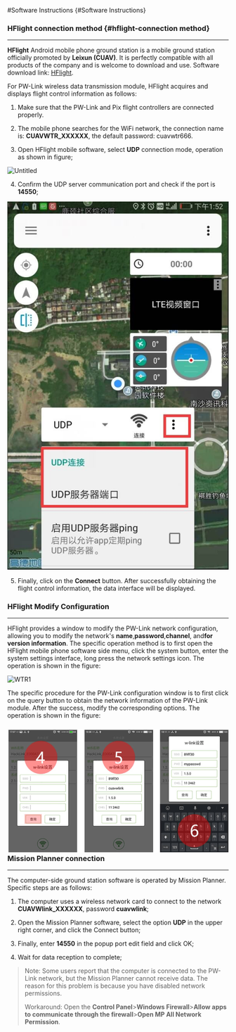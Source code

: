 #Software Instructions {#Software Instructions}

### HFlight connection method {#hflight-connection method}

---

**HFlight** Android mobile phone ground station is a mobile ground station officially promoted by **Leixun (CUAV)**. It is perfectly compatible with all products of the company and is welcome to download and use. Software download link: [HFlight](http://fw.cuav.net/apk/HFlight.apk).

For PW-Link wireless data transmission module, HFlight acquires and displays flight control information as follows:

1. Make sure that the PW-Link and Pix flight controllers are connected properly.

2. The mobile phone searches for the WiFi network, the connection name is: **CUAVWTR\_XXXXXX**, the default password: cuavwtr666.

3. Open HFlight mobile software, select **UDP** connection mode, operation as shown in figure;

![Untitled](../../assets/Untitled.jpg)

4. Confirm the UDP server communication port and check if the port is **14550**;

![](/assets/1.jpg)

5. Finally, click on the **Connect** button. After successfully obtaining the flight control information, the data interface will be displayed.

### HFIight Modify Configuration

---

HFlight provides a window to modify the PW-Link network configuration, allowing you to modify the network's **name**,**password**,**channel**, and**for version information**. The specific operation method is to first open the HFlight mobile phone software side menu, click the system button, enter the system settings interface, long press the network settings icon. The operation is shown in the figure:

![WTR1](../../assets/WTR1.jpg) 

The specific procedure for the PW-Link configuration window is to first click on the query button to obtain the network information of the PW-Link module. After the success, modify the corresponding options. The operation is shown in the figure:

### ![](/assets/WTR.jpg) Mission Planner connection

---

The computer-side ground station software is operated by Mission Planner. Specific steps are as follows:

1. The computer uses a wireless network card to connect to the network **CUAVWlink\_XXXXXX**, password **cuavwlink**;

2. Open the Mission Planner software, select the option **UDP** in the upper right corner, and click the Connect button;

3. Finally, enter **14550** in the popup port edit field and click OK;

4. Wait for data reception to complete;

> Note: Some users report that the computer is connected to the PW-Link network, but the Mission Planner cannot receive data. The reason for this problem is because you have disabled network permissions.
>
> Workaround: Open the **Control Panel**&gt;**Windows Firewall**&gt;**Allow apps to communicate through the firewall**&gt;**Open MP All Network Permission**.
